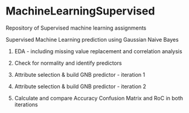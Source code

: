 # MachineLearningSupervised
Repository of Supervised machine learning assignments

Supervised Machine Learning prediction using Gaussian Naive Bayes 


1. EDA - including missing value replacement and correlation analysis 

2. Check for normality and identify predictors 

3. Attribute selection & build GNB predictor - iteration 1

4. Attribute selection & build GNB predictor - iteration 2

5. Calculate and compare Accuracy Confusion Matrix and RoC in both iterations

